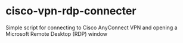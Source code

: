 # cisco-vpn-rdp-connecter
Simple script for connecting to Cisco AnyConnect VPN and opening a Microsoft Remote Desktop (RDP) window
